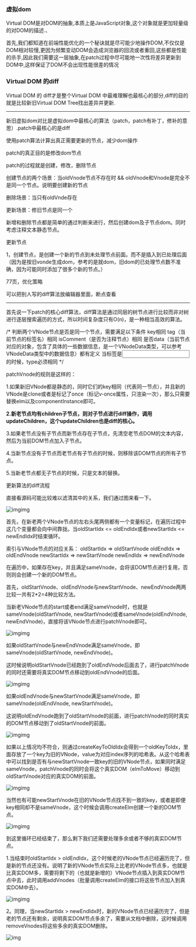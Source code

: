 ### 虚拟dom

Virtual DOM是对DOM的抽象,本质上是JavaScript对象,这个对象就是更加轻量级的对DOM的描述.、

首先,我们都知道在前端性能优化的一个秘诀就是尽可能少地操作DOM,不仅仅是DOM相对较慢,更因为频繁变动DOM会造成浏览器的回流或者重回,这些都是性能的杀手,因此我们需要这一层抽象,在patch过程中尽可能地一次性将差异更新到DOM中,这样保证了DOM不会出现性能很差的情况

### Virtual DOM 的diff

Virtual DOM 的 diff才是整个Virtual DOM 中最难理解也最核心的部分,diff的目的就是比较新旧Virtual DOM Tree找出差异并更新.

---

新旧虚拟dom对比是虚拟dom中最核心的算法（patch，patch有补丁，修补的意思）.patch中最核心的是diff

使用patch算法计算出真正需要更新的节点，减少dom操作

patch的真正目的是修改dom节点

patch的过程就是创建，修改，删除节点

创建节点的两个场景：当oldVnode节点不存在时  && oldVnode和Vnode是完全不是同一个节点。说明要创建新的节点

删除场景：当只有oldVnde存在

更新场景：修旧节点是同一个

新增和删除节点都是简单的通过判断来进行，然后创建dom及子节点dom。同时考虑注释文本静态节点。

更新节点

1，创建节点，是创建一个新的节点到未处理节点前面。而不是插入到已处理后面（因为是按旧vonde生成dom，参考的是就dom，旧dom的已处理节点数不准确，因为可能同时添加了很多个新的节点。）

77页，优化策略

可以把别人写的diff算法放编辑器里面，断点查看

-----

首先说一下patch的核心diff算法，diff算法是通过同层的树节点进行比较而非对树进行逐层搜索遍历的方式，所以时间复杂度只有O(n)，是一种相当高效的算法。

/*  判断两个VNode节点是否是同一个节点，需要满足以下条件  key相同  tag（当前节点的标签名）相同  isComment（是否为注释节点）相同  是否data（当前节点对应的对象，包含了具体的一些数据信息，是一个VNodeData类型，可以参考VNodeData类型中的数据信息）都有定义  当标签是<input>的时候，type必须相同 */ 

patchVnode的规则是这样的：

1.如果新旧VNode都是静态的，同时它们的key相同（代表同一节点），并且新的VNode是clone或者是标记了once（标记v-once属性，只渲染一次），那么只需要替换elm以及componentInstance即可。

**2.新老节点均有children子节点，则对子节点进行diff操作，调用updateChildren，这个updateChildren也是diff的核心。**

3.如果老节点没有子节点而新节点存在子节点，先清空老节点DOM的文本内容，然后为当前DOM节点加入子节点。

4.当新节点没有子节点而老节点有子节点的时候，则移除该DOM节点的所有子节点。

5.当新老节点都无子节点的时候，只是文本的替换。



更新算法的diff流程

直接看源码可能比较难以滤清其中的关系，我们通过图来看一下。



![img](https://user-gold-cdn.xitu.io/2017/9/18/ed3fe3ef6c580e16711c39159ce87cd4?imageView2/0/w/1280/h/960/format/webp/ignore-error/1)img



首先，在新老两个VNode节点的左右头尾两侧都有一个变量标记，在遍历过程中这几个变量都会向中间靠拢。当oldStartIdx <= oldEndIdx或者newStartIdx <= newEndIdx时结束循环。

索引与VNode节点的对应关系：
oldStartIdx => oldStartVnode
oldEndIdx => oldEndVnode
newStartIdx => newStartVnode
newEndIdx => newEndVnode

在遍历中，如果存在key，并且满足sameVnode，会将该DOM节点进行复用，否则则会创建一个新的DOM节点。

首先，oldStartVnode、oldEndVnode与newStartVnode、newEndVnode两两比较一共有2*2=4种比较方法。

当新老VNode节点的start或者end满足sameVnode时，也就是sameVnode(oldStartVnode, newStartVnode)或者sameVnode(oldEndVnode, newEndVnode)，直接将该VNode节点进行patchVnode即可。



![img](https://user-gold-cdn.xitu.io/2017/9/18/dbf1c71d42eaddc6de60301aad17c860?imageView2/0/w/1280/h/960/format/webp/ignore-error/1)img



如果oldStartVnode与newEndVnode满足sameVnode，即sameVnode(oldStartVnode, newEndVnode)。

这时候说明oldStartVnode已经跑到了oldEndVnode后面去了，进行patchVnode的同时还需要将真实DOM节点移动到oldEndVnode的后面。



![img](https://user-gold-cdn.xitu.io/2017/9/18/0b5beb1c771c3965a77c787fe55a3b57?imageView2/0/w/1280/h/960/format/webp/ignore-error/1)img



如果oldEndVnode与newStartVnode满足sameVnode，即sameVnode(oldEndVnode, newStartVnode)。

这说明oldEndVnode跑到了oldStartVnode的前面，进行patchVnode的同时真实的DOM节点移动到了oldStartVnode的前面。



![img](https://user-gold-cdn.xitu.io/2017/9/18/dc9a1e0b27411b2585960e971559382f?imageView2/0/w/1280/h/960/format/webp/ignore-error/1)img



如果以上情况均不符合，则通过createKeyToOldIdx会得到一个oldKeyToIdx，里面存放了一个key为旧的VNode，value为对应index序列的哈希表。从这个哈希表中可以找到是否有与newStartVnode一致key的旧的VNode节点，如果同时满足sameVnode，patchVnode的同时会将这个真实DOM（elmToMove）移动到oldStartVnode对应的真实DOM的前面。



![img](https://user-gold-cdn.xitu.io/2017/9/18/ed03e90b708939205236225c582e26fb?imageView2/0/w/1280/h/960/format/webp/ignore-error/1)img



当然也有可能newStartVnode在旧的VNode节点找不到一致的key，或者是即便key相同却不是sameVnode，这个时候会调用createElm创建一个新的DOM节点。



![img](https://user-gold-cdn.xitu.io/2017/9/18/73241a7ea0b6f52c0df4d835a827f3b4?imageView2/0/w/1280/h/960/format/webp/ignore-error/1)img



到这里循环已经结束了，那么剩下我们还需要处理多余或者不够的真实DOM节点。

1.当结束时oldStartIdx > oldEndIdx，这个时候老的VNode节点已经遍历完了，但是新的节点还没有。说明了新的VNode节点实际上比老的VNode节点多，也就是比真实DOM多，需要将剩下的（也就是新增的）VNode节点插入到真实DOM节点中去，此时调用addVnodes（批量调用createElm的接口将这些节点加入到真实DOM中去）。



![img](https://user-gold-cdn.xitu.io/2017/9/18/22369d39d970155963bd71a1370e9b07?imageView2/0/w/1280/h/960/format/webp/ignore-error/1)img



2。同理，当newStartIdx > newEndIdx时，新的VNode节点已经遍历完了，但是老的节点还有剩余，说明真实DOM节点多余了，需要从文档中删除，这时候调用removeVnodes将这些多余的真实DOM删除。



![img](https://user-gold-cdn.xitu.io/2017/9/18/c067fa75aa884a2c231d940de35ef7a1?imageView2/0/w/1280/h/960/format/webp/ignore-error/1)